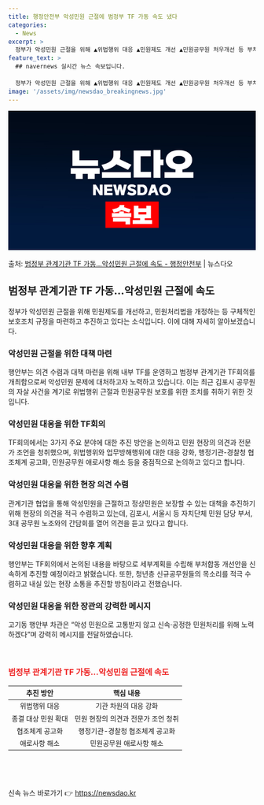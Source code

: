 ```yaml
---
title: 행정안전부 악성민원 근절에 범정부 TF 가동 속도 냈다
categories:
  - News
excerpt: >
  정부가 악성민원 근절을 위해 ▲위법행위 대응 ▲민원제도 개선 ▲민원공무원 처우개선 등 부처합동 개선안을 마련…
feature_text: >
  ## navernews 실시간 뉴스 속보입니다.

  정부가 악성민원 근절을 위해 ▲위법행위 대응 ▲민원제도 개선 ▲민원공무원 처우개선 등 부처합동 개선안을 마련…
image: '/assets/img/newsdao_breakingnews.jpg'
---
```


![뉴스다오 속보](/assets/img/newsdao_breakingnews.jpg)

<p>출처: <a href="https://newsdao.kr/3386" rel="dofollow">범정부 관계기관 TF 가동…악성민원 근절에 속도 - 행정안전부</a> | 뉴스다오</p>

<h2 data-ke-size="size26">범정부 관계기관 TF 가동…악성민원 근절에 속도</h2>
<p data-ke-size="size16">정부가 악성민원 근절을 위해 민원제도를 개선하고, 민원처리법을 개정하는 등 구체적인 보호조치 규정을 마련하고 추진하고 있다는 소식입니다. 이에 대해 자세히 알아보겠습니다.</p>

<h3><b>악성민원 근절을 위한 대책 마련</b></h3>
<p data-ke-size="size16">행안부는 의견 수렴과 대책 마련을 위해 내부 TF를 운영하고 범정부 관계기관 TF회의를 개최함으로써 악성민원 문제에 대처하고자 노력하고 있습니다. 이는 최근 김포시 공무원의 자살 사건을 계기로 위법행위 근절과 민원공무원 보호를 위한 조치를 취하기 위한 것입니다.</p>

<h3><b>악성민원 대응을 위한 TF회의</b></h3>
<p data-ke-size="size16">TF회의에서는 3가지 주요 분야에 대한 추진 방안을 논의하고 민원 현장의 의견과 전문가 조언을 청취했으며, 위법행위와 업무방해행위에 대한 대응 강화, 행정기관-경찰청 협조체계 공고화, 민원공무원 애로사항 해소 등을 중점적으로 논의하고 있다고 합니다.</p>

<h3><b>악성민원 대응을 위한 현장 의견 수렴</b></h3>
<p data-ke-size="size16">관계기관 협업을 통해 악성민원을 근절하고 정상민원은 보장할 수 있는 대책을 추진하기 위해 현장의 의견을 적극 수렴하고 있는데, 김포시, 서울시 등 자치단체 민원 담당 부서, 3대 공무원 노조와의 간담회를 열어 의견을 듣고 있다고 합니다.</p>

<h3><b>악성민원 대응을 위한 향후 계획</b></h3>
<p data-ke-size="size16">행안부는 TF회의에서 논의된 내용을 바탕으로 세부계획을 수립해 부처합동 개선안을 신속하게 추진할 예정이라고 밝혔습니다. 또한, 청년층 신규공무원들의 목소리를 적극 수렴하고 내실 있는 현장 소통을 추진할 방침이라고 전했습니다.</p>

<h3><b>악성민원 대응을 위한 장관의 강력한 메시지</b></h3>
<p data-ke-size="size16">고기동 행안부 차관은 “악성 민원으로 고통받지 않고 신속·공정한 민원처리를 위해 노력하겠다”며 강력히 메시지를 전달하였습니다.</p>

<p data-ke-size="size16">&nbsp;</p>
<h3><b><span style="color: #ee2323;">범정부 관계기관 TF 가동…악성민원 근절에 속도</span></b></h3>
<table>
<thead>
<tr>
<th style="text-align: center;">추진 방안</th>
<th style="text-align: center;">핵심 내용</th>
</tr>
</thead>
<tbody>
<tr>
<td style="text-align: center;">위법행위 대응</td>
<td style="text-align: center;">기관 차원의 대응 강화</td>
</tr>
<tr>
<td style="text-align: center;">종결 대상 민원 확대</td>
<td style="text-align: center;">민원 현장의 의견과 전문가 조언 청취</td>
</tr>
<tr>
<td style="text-align: center;">협조체계 공고화</td>
<td style="text-align: center;">행정기관-경찰청 협조체계 공고화</td>
</tr>
<tr>
<td style="text-align: center;">애로사항 해소</td>
<td style="text-align: center;">민원공무원 애로사항 해소</td>
</tr>
</tbody>
</table>
<p data-ke-size="size16">&nbsp;</p>
<p data-ke-size="size16">&nbsp;</p> 

신속 뉴스 바로가기 👉 <a href="https://newsdao.kr" rel="dofollow">https://newsdao.kr</a>


